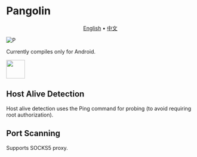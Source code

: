 # Pangolin

<p align="center">
  <a href="https://github.com/414aaj/Pangolin/blob/main/README">English</a> •
  <a href="https://github.com/414aaj/Pangolin/blob/main/README_CN.md">中文</a> 
</p>



![P](https://github.com/user-attachments/assets/ea49dcf8-ec93-4c4a-b293-304e5b9d6dfb)

Currently compiles only for Android.


<img src="https://github.com/user-attachments/assets/dbc461e9-4068-4858-8619-9306362ff600"  width="50" height="50">

## Host Alive Detection
Host alive detection uses the Ping command for probing (to avoid requiring root authorization).

## Port Scanning
Supports SOCKS5 proxy.
